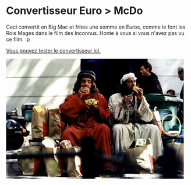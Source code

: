 # Convertisseur Euro > McDo
Ceci convertit en Big Mac et frites une somme en Euros, comme le font les Rois Mages dans le film des Inconnus. Honte à vous si vous n'avez pas vu ce film. :p

[Vous pouvez tester le convertisseur ici.](https://maxlefou.gitlab.io/mcdo-convert)

![Toute ma sympathie aux Inconnus!](pic.jpg)